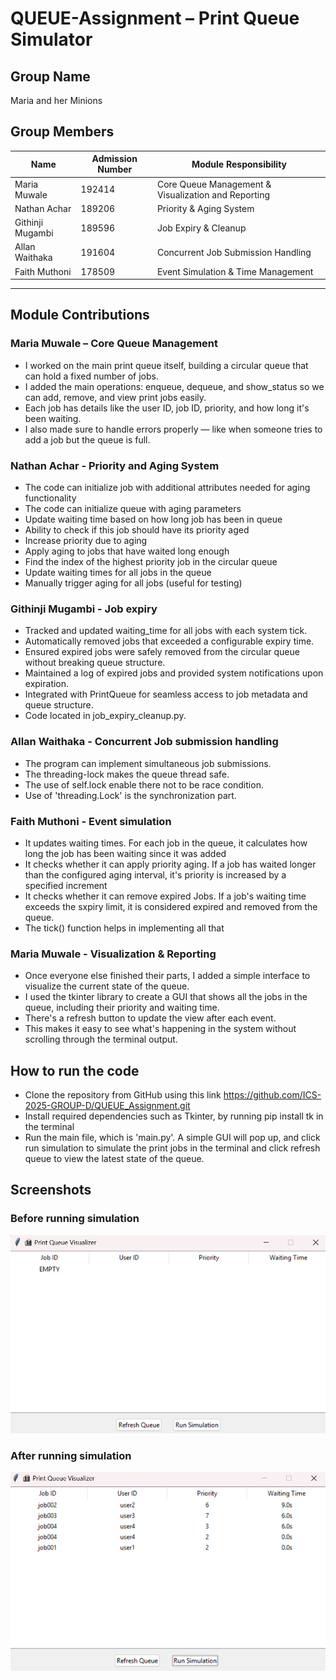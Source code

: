 # QUEUE-Assignment – Print Queue Simulator 

## Group Name
Maria and her Minions

## Group Members

| Name            | Admission Number | Module Responsibility                     |
|-----------------|------------------|-------------------------------------------|
| Maria Muwale    | 192414           | Core Queue Management & Visualization and Reporting                    |
| Nathan Achar | 189206         | Priority & Aging System                   |
| Githinji Mugambi | 189596         | Job Expiry & Cleanup                      |
| Allan Waithaka | 191604         | Concurrent Job Submission Handling        |
| Faith Muthoni | 178509         | Event Simulation & Time Management        |

---

## Module Contributions

### Maria Muwale – Core Queue Management 
- I worked on the main print queue itself, building a circular queue that can hold a fixed number of jobs.
- I added the main operations: enqueue, dequeue, and show_status so we can add, remove, and view print jobs easily.
- Each job has details like the user ID, job ID, priority, and how long it's been waiting.
- I also made sure to handle errors properly — like when someone tries to add a job but the queue is full.

### Nathan Achar - Priority and Aging System
- The code can initialize job with additional attributes needed for aging functionality
- The code can initialize queue with aging parameters
- Update waiting time based on how long job has been in queue
- Ability to check if this job should have its priority aged
- Increase priority due to aging
- Apply aging to jobs that have waited long enough
- Find the index of the highest priority job in the circular queue
- Update waiting times for all jobs in the queue
- Manually trigger aging for all jobs (useful for testing)

### Githinji Mugambi - Job expiry
- Tracked and updated waiting_time for all jobs with each system tick.
- Automatically removed jobs that exceeded a configurable expiry time.
- Ensured expired jobs were safely removed from the circular queue without breaking queue structure.
- Maintained a log of expired jobs and provided system notifications upon expiration.
- Integrated with PrintQueue for seamless access to job metadata and queue structure.
- Code located in job_expiry_cleanup.py.

### Allan Waithaka - Concurrent Job submission handling
- The program can implement simultaneous job submissions.
- The threading-lock makes the queue thread safe.
- The use of self.lock enable there not to be race condition.
- Use of 'threading.Lock' is the synchronization part.

### Faith Muthoni - Event simulation
- It updates waiting times. For each job in the queue, it calculates how long the job has been waiting since it was added
- It checks whether it can apply priority aging. If a job has waited longer than the configured aging interval, it's priority is increased by a specified increment
- It checks whether it can remove expired Jobs. If a job's waiting time exceeds the sxpiry limit, it is considered expired and removed from the queue.
- The tick() function helps in implementing all that

### Maria Muwale - Visualization & Reporting
- Once everyone else finished their parts, I added a simple interface to visualize the current state of the queue.
- I used the tkinter library to create a GUI that shows all the jobs in the queue, including their priority and waiting time.
- There's a refresh button to update the view after each event.
- This makes it easy to see what's happening in the system without scrolling through the terminal output.

## How to run the code
- Clone the repository from GitHub using this link https://github.com/ICS-2025-GROUP-D/QUEUE_Assignment.git
- Install required dependencies such as Tkinter, by running pip install tk in the terminal
- Run the main file, which is 'main.py'. A simple GUI will pop up, and click run simulation to simulate the print jobs in the terminal and click refresh queue to view the latest state of the queue.

## Screenshots 
### Before running simulation
![Before Simulation](before_simulation.png)

### After running simulation
![After Simulation](after_simulation.png)